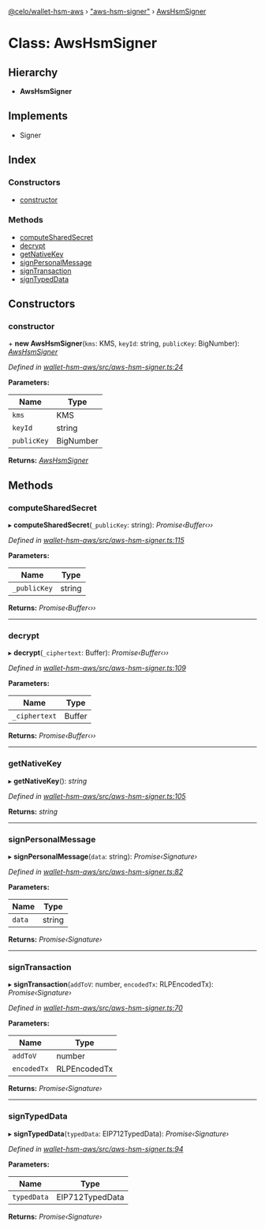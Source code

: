 [@celo/wallet-hsm-aws](../README.md) › ["aws-hsm-signer"](../modules/_aws_hsm_signer_.md) › [AwsHsmSigner](_aws_hsm_signer_.awshsmsigner.md)

# Class: AwsHsmSigner

## Hierarchy

* **AwsHsmSigner**

## Implements

* Signer

## Index

### Constructors

* [constructor](_aws_hsm_signer_.awshsmsigner.md#constructor)

### Methods

* [computeSharedSecret](_aws_hsm_signer_.awshsmsigner.md#computesharedsecret)
* [decrypt](_aws_hsm_signer_.awshsmsigner.md#decrypt)
* [getNativeKey](_aws_hsm_signer_.awshsmsigner.md#getnativekey)
* [signPersonalMessage](_aws_hsm_signer_.awshsmsigner.md#signpersonalmessage)
* [signTransaction](_aws_hsm_signer_.awshsmsigner.md#signtransaction)
* [signTypedData](_aws_hsm_signer_.awshsmsigner.md#signtypeddata)

## Constructors

###  constructor

\+ **new AwsHsmSigner**(`kms`: KMS, `keyId`: string, `publicKey`: BigNumber): *[AwsHsmSigner](_aws_hsm_signer_.awshsmsigner.md)*

*Defined in [wallet-hsm-aws/src/aws-hsm-signer.ts:24](https://github.com/celo-org/celo-monorepo/blob/master/packages/sdk/wallets/wallet-hsm-aws/src/aws-hsm-signer.ts#L24)*

**Parameters:**

Name | Type |
------ | ------ |
`kms` | KMS |
`keyId` | string |
`publicKey` | BigNumber |

**Returns:** *[AwsHsmSigner](_aws_hsm_signer_.awshsmsigner.md)*

## Methods

###  computeSharedSecret

▸ **computeSharedSecret**(`_publicKey`: string): *Promise‹Buffer‹››*

*Defined in [wallet-hsm-aws/src/aws-hsm-signer.ts:115](https://github.com/celo-org/celo-monorepo/blob/master/packages/sdk/wallets/wallet-hsm-aws/src/aws-hsm-signer.ts#L115)*

**Parameters:**

Name | Type |
------ | ------ |
`_publicKey` | string |

**Returns:** *Promise‹Buffer‹››*

___

###  decrypt

▸ **decrypt**(`_ciphertext`: Buffer): *Promise‹Buffer‹››*

*Defined in [wallet-hsm-aws/src/aws-hsm-signer.ts:109](https://github.com/celo-org/celo-monorepo/blob/master/packages/sdk/wallets/wallet-hsm-aws/src/aws-hsm-signer.ts#L109)*

**Parameters:**

Name | Type |
------ | ------ |
`_ciphertext` | Buffer |

**Returns:** *Promise‹Buffer‹››*

___

###  getNativeKey

▸ **getNativeKey**(): *string*

*Defined in [wallet-hsm-aws/src/aws-hsm-signer.ts:105](https://github.com/celo-org/celo-monorepo/blob/master/packages/sdk/wallets/wallet-hsm-aws/src/aws-hsm-signer.ts#L105)*

**Returns:** *string*

___

###  signPersonalMessage

▸ **signPersonalMessage**(`data`: string): *Promise‹Signature›*

*Defined in [wallet-hsm-aws/src/aws-hsm-signer.ts:82](https://github.com/celo-org/celo-monorepo/blob/master/packages/sdk/wallets/wallet-hsm-aws/src/aws-hsm-signer.ts#L82)*

**Parameters:**

Name | Type |
------ | ------ |
`data` | string |

**Returns:** *Promise‹Signature›*

___

###  signTransaction

▸ **signTransaction**(`addToV`: number, `encodedTx`: RLPEncodedTx): *Promise‹Signature›*

*Defined in [wallet-hsm-aws/src/aws-hsm-signer.ts:70](https://github.com/celo-org/celo-monorepo/blob/master/packages/sdk/wallets/wallet-hsm-aws/src/aws-hsm-signer.ts#L70)*

**Parameters:**

Name | Type |
------ | ------ |
`addToV` | number |
`encodedTx` | RLPEncodedTx |

**Returns:** *Promise‹Signature›*

___

###  signTypedData

▸ **signTypedData**(`typedData`: EIP712TypedData): *Promise‹Signature›*

*Defined in [wallet-hsm-aws/src/aws-hsm-signer.ts:94](https://github.com/celo-org/celo-monorepo/blob/master/packages/sdk/wallets/wallet-hsm-aws/src/aws-hsm-signer.ts#L94)*

**Parameters:**

Name | Type |
------ | ------ |
`typedData` | EIP712TypedData |

**Returns:** *Promise‹Signature›*
